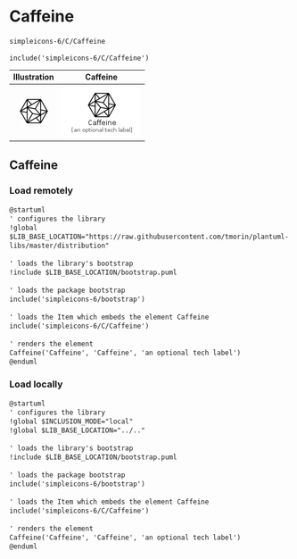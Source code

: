 # Caffeine


```text
simpleicons-6/C/Caffeine
```

```text
include('simpleicons-6/C/Caffeine')
```



| Illustration | Caffeine |
| :---: | :---: |
| ![illustration for Illustration](../../simpleicons-6/C/Caffeine.png) | ![illustration for Caffeine](../../simpleicons-6/C/Caffeine.Local.png) |




## Caffeine

### Load remotely
```plantuml
@startuml
' configures the library
!global $LIB_BASE_LOCATION="https://raw.githubusercontent.com/tmorin/plantuml-libs/master/distribution"

' loads the library's bootstrap
!include $LIB_BASE_LOCATION/bootstrap.puml

' loads the package bootstrap
include('simpleicons-6/bootstrap')

' loads the Item which embeds the element Caffeine
include('simpleicons-6/C/Caffeine')

' renders the element
Caffeine('Caffeine', 'Caffeine', 'an optional tech label')
@enduml
```

### Load locally
```plantuml
@startuml
' configures the library
!global $INCLUSION_MODE="local"
!global $LIB_BASE_LOCATION="../.."

' loads the library's bootstrap
!include $LIB_BASE_LOCATION/bootstrap.puml

' loads the package bootstrap
include('simpleicons-6/bootstrap')

' loads the Item which embeds the element Caffeine
include('simpleicons-6/C/Caffeine')

' renders the element
Caffeine('Caffeine', 'Caffeine', 'an optional tech label')
@enduml
```

